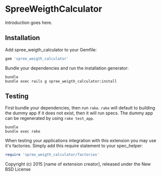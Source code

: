 SpreeWeigthCalculator
=====================

Introduction goes here.

Installation
------------

Add spree_weigth_calculator to your Gemfile:

```ruby
gem 'spree_weigth_calculator'
```

Bundle your dependencies and run the installation generator:

```shell
bundle
bundle exec rails g spree_weigth_calculator:install
```

Testing
-------

First bundle your dependencies, then run `rake`. `rake` will default to building the dummy app if it does not exist, then it will run specs. The dummy app can be regenerated by using `rake test_app`.

```shell
bundle
bundle exec rake
```

When testing your applications integration with this extension you may use it's factories.
Simply add this require statement to your spec_helper:

```ruby
require 'spree_weigth_calculator/factories'
```

Copyright (c) 2015 [name of extension creator], released under the New BSD License
